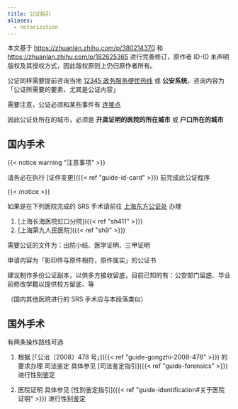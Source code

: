 ```yaml
---
title: 公证指引
aliases:
  - notarization
---
```


本文基于 <https://zhuanlan.zhihu.com/p/380214370> 和 <https://zhuanlan.zhihu.com/p/182625365> 进行完善修订，原作者 ID-ID 未声明版权及其授权方式，因此版权原则上仍归原作者所有。

公证同样需要提前咨询当地 [12345 政务服务便民热线][12345] 或 **公安系统**，咨询内容为「公证所需要的要素，尤其是公证内容」

需要注意，公证必须和某些事件有 [连接点](https://baike.baidu.com/item/连接点)

因此公证处所在的城市，必须是 **开具证明的医院的所在城市** 或 **户口所在的城市**

[12345]: https://baike.baidu.com/item/12345

## 国内手术

{{< notice warning "注意事项" >}}

请务必在执行 [证件变更]({{< ref "guide-id-card" >}}) 前完成此公证程序

{{< /notice >}}

如果是在下列医院完成的 SRS 手术请前往 [上海东方公证处](https://www.amap.com/place/B0FFGY5EOR) 办理

1. [上海长海医院虹口分院]({{< ref "sh411" >}})
1. [上海第九人民医院]({{< ref "sh9" >}})

需要公证的文件为：出院小结、医学证明、三甲证明

申请内容为「影印件与原件相符，原件属实」的公证书

建议制作多份公证副本，以供多方接收留底，目前已知的有：公安部门留底、毕业前修改学籍以提供校方留底、等

（国内其他医院进行的 SRS 手术应与本段落类似）

## 国外手术

有两条操作路线可选

1. 根据 [「公治〔2008〕478 号」]({{< ref "guide-gongzhi-2008-478" >}}) 的要求办理 司法鉴定
   具体参见 [司法鉴定指引]({{< ref "guide-forensics" >}}) 进行性别鉴定

1. 医院证明
   具体参见 [性別鉴定指引]({{< ref "guide-identification#关于医院证明" >}}) 进行性别鉴定

